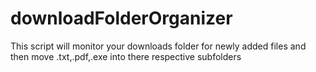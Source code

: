 # downloadFolderOrganizer

This script will monitor your downloads folder for newly added files and then move .txt,.pdf,.exe into there respective subfolders

